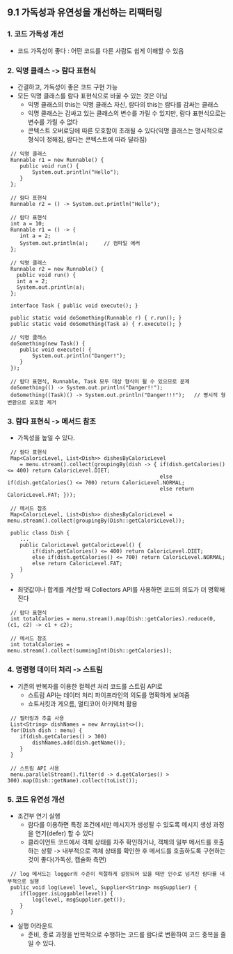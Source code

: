 ## 9.1 가독성과 유연성을 개선하는 리팩터링
### 1. 코드 가독성 개선
+ 코드 가독성이 좋다 : 어떤 코드를 다른 사람도 쉽게 이해할 수 있음

### 2. 익명 클래스 -> 람다 표현식
+ 간결하고, 가독성이 좋은 코드 구현 가능
+ 모든 익명 클래스를 람다 표현식으로 바꿀 수 있는 것은 아님
  + 익명 클래스의 this는 익명 클래스 자신, 람다의 this는 람다를 감싸는 클래스
  + 익명 클래스는 감싸고 있는 클래스의 변수를 가릴 수 있지만, 람다 표현식으로는 변수를 가릴 수 없다
  + 콘텍스트 오버로딩에 따른 모호함이 초래될 수 있다(익명 클래스는 명시적으로 형식이 정해짐, 람다는 콘텍스트에 따라 달라짐)
```
 // 익명 클래스
 Runnable r1 = new Runnable() {
    public void run() {
        System.out.println("Hello");
    }
 };
 
 // 람다 표현식
 Runnable r2 = () -> System.out.println("Hello");
```
```
 // 람다 표현식
 int a = 10;
 Runnable r1 = () -> {
    int a = 2;
    System.out.println(a);     // 컴파일 에러
 };
 
 // 익명 클래스
 Runnable r2 = new Runnable() {
   public void run() {
   int a = 2;
   System.out.println(a);
 };
```
```
 interface Task { public void execute(); }
 
 public static void doSomething(Runnable r) { r.run(); }
 public static void doSomething(Task a) { r.execute(); }
 
 // 익명 클래스
 doSomething(new Task() {
    public void execute() {
        System.out.println("Danger!");
    }
 });
 
 // 람다 표현식, Runnable, Task 모두 대상 형식이 될 수 있으므로 문제
 doSomething(() -> System.out.println("Danger!!");
 doSomething((Task)() -> System.out.println("Danger!!!");   // 명시적 형변환으로 모호함 제거
```
 
### 3. 람다 표현식 -> 메서드 참조
+ 가독성을 높일 수 있다.
```
 // 람다 표현식
 Map<CaloricLevel, List<Dish>> dishesByCaloricLevel 
    = menu.stream().collect(groupingBy(dish -> { if(dish.getCalories() <= 400) return CaloricLevel.DIET;
                                                 else if(dish.getCalories() <= 700) return CaloricLevel.NORMAL;
                                                 else return CaloricLevel.FAT; }));
                                                 
 // 메서드 참조
 Map<CaloricLevel, List<Dish>> dishesByCaloricLevel = menu.stream().collect(groupingBy(Dish::getCaloricLevel));
 
 public class Dish {
    ...
    public CaloricLevel getCaloricLevel() {
        if(dish.getCalories() <= 400) return CaloricLevel.DIET;
        else if(dish.getCalories() <= 700) return CaloricLevel.NORMAL;
        else return CaloricLevel.FAT; 
    }
 }
```
+ 최댓값이나 합계를 계산할 때 Collectors API를 사용하면 코드의 의도가 더 명확해진다
```
 // 람다 표현식
 int totalCalories = menu.stream().map(Dish::getCalories).reduce(0, (c1, c2) -> c1 + c2);
 
 // 메서드 참조
 int totalCalories = menu.stream().collect(summingInt(Dish::getCalories));
```

### 4. 명령형 데이터 처리 -> 스트림
+ 기존의 반복자를 이용한 컬렉션 처리 코드를 스트림 API로 
  + 스트림 API는 데이터 처리 파이프라인의 의도를 명확하게 보여줌
  + 쇼트서킷과 게으름, 멀티코어 아키텍처 활용
```
 // 필터링과 추출 사용
 List<String> dishNames = new ArrayList<>();
 for(Dish dish : menu) {
    if(dish.getCalories() > 300)
        dishNames.add(dish.getName());
    }
 }
 
 // 스트림 API 사용
 menu.parallelStream().filter(d -> d.getCalories() > 300).map(Dish::getName).collect(toList());
```

### 5. 코드 유연성 개선
+ 조건부 연기 실행
  + 람다를 이용하면 특정 조건에서만 메시지가 생성될 수 있도록 메시지 생성 과정을 연기(defer) 할 수 있다
  + 클라이언트 코드에서 객체 상태를 자주 확인하거나, 객체의 일부 메서드를 호출하는 상황 -> 내부적으로 객체 상태를 확인한 후 메서드를 호출하도록 구현하는 것이 좋다(가독성, 캡슐화 측면)
```
 // log 메서드는 logger의 수준이 적절하게 설정되어 있을 때만 인수로 넘겨진 람다를 내부적으로 실행
 public void log(Level level, Supplier<String> msgSupplier) {
    if(logger.isLoggable(level)) {
        log(level, msgSupplier.get());
    }
 }
```
+ 실행 어라운드
  + 준비, 종료 과정을 반복적으로 수행하는 코드를 람다로 변환하여 코드 중복을 줄일 수 있다.
